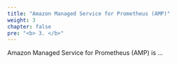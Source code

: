 ```yaml
---
title: "Amazon Managed Service for Prometheus (AMP)"
weight: 3
chapter: false
pre: "<b> 3. </b>"
---
```


Amazon Managed Service for Prometheus (AMP) is ...